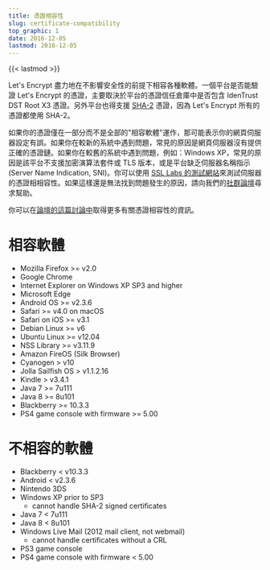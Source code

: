 ```yaml
---
title: 憑證相容性
slug: certificate-compatibility
top_graphic: 1
date: 2016-12-05
lastmod: 2016-12-05
---
```


{{< lastmod >}}

Let's Encrypt 盡力地在不影響安全性的前提下相容各種軟體。一個平台是否能驗證 Let's Encrypt 的憑證，主要取決於平台的憑證信任倉庫中是否包含 IdenTrust DST Root X3 憑證。另外平台也得支援 [SHA-2](https://konklone.com/post/why-google-is-hurrying-the-web-to-kill-sha-1) 憑證，因為 Let's Encrypt 所有的憑證都使用 SHA-2。

如果你的憑證僅在一部分而不是全部的"相容軟體"運作，那可能表示你的網頁伺服器設定有誤。如果你在較新的系統中遇到問題，常見的原因是網頁伺服器沒有提供正確的憑證鏈。如果你在較舊的系統中遇到問題，例如：Windows XP，常見的原因是該平台不支援加密演算法套件或 TLS 版本，或是平台缺乏伺服器名稱指示 (Server Name Indication, SNI)。你可以使用 [SSL Labs 的測試網站](https://www.ssllabs.com/ssltest/)來測試伺服器的憑證相相容性。如果這樣還是無法找到問題發生的原因，請向我們的[社群論壇](https://community.letsencrypt.org/)尋求幫助。


你可以在[論壇的這篇討論中](https://community.letsencrypt.org/t/which-browsers-and-operating-systems-support-lets-encrypt/)取得更多有關憑證相容性的資訊。

# 相容軟體

* Mozilla Firefox >= v2.0
* Google Chrome
* Internet Explorer on Windows XP SP3 and higher
* Microsoft Edge
* Android OS >= v2.3.6
* Safari >= v4.0 on macOS
* Safari on iOS >= v3.1
* Debian Linux >= v6
* Ubuntu Linux >= v12.04
* NSS Library >= v3.11.9
* Amazon FireOS (Silk Browser)
* Cyanogen > v10
* Jolla Sailfish OS > v1.1.2.16
* Kindle > v3.4.1
* Java 7 >= 7u111
* Java 8 >= 8u101
* Blackberry >= 10.3.3
* PS4 game console with firmware >= 5.00

# 不相容的軟體

* Blackberry < v10.3.3
* Android < v2.3.6
* Nintendo 3DS
* Windows XP prior to SP3
  * cannot handle SHA-2 signed certificates
* Java 7 < 7u111
* Java 8 < 8u101
* Windows Live Mail (2012 mail client, not webmail)
  * cannot handle certificates without a CRL
* PS3 game console
* PS4 game console with firmware < 5.00
